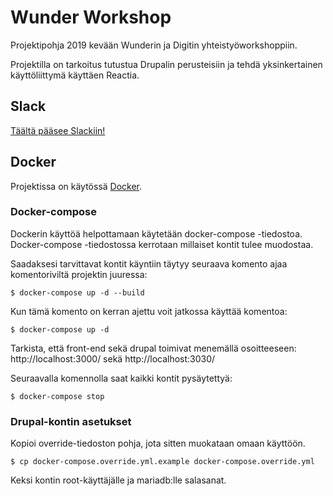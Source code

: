 # Wunder Workshop

Projektipohja 2019 kevään Wunderin ja Digitin yhteistyöworkshoppiin.

Projektilla on tarkoitus tutustua Drupalin perusteisiin ja tehdä yksinkertainen käyttöliittymä käyttäen Reactia.

## Slack

[Täältä pääsee Slackiin!](https://digitinkoodikerho.slack.com)

## Docker

Projektissa on käytössä [Docker](https://www.docker.com/).

### Docker-compose

Dockerin käyttöä helpottamaan käytetään docker-compose -tiedostoa. Docker-compose -tiedostossa kerrotaan millaiset kontit tulee muodostaa.

Saadaksesi tarvittavat kontit käyntiin täytyy seuraava komento ajaa komentoriviltä projektin juuressa:

```
$ docker-compose up -d --build
```

Kun tämä komento on kerran ajettu voit jatkossa käyttää komentoa: 

```
$ docker-compose up -d
```

Tarkista, että front-end sekä drupal toimivat menemällä osoitteeseen:
http://localhost:3000/ sekä http://localhost:3030/

Seuraavalla komennolla saat kaikki kontit pysäytettyä:

```
$ docker-compose stop
```

### Drupal-kontin asetukset

Kopioi override-tiedoston pohja, jota sitten muokataan omaan käyttöön.

```
$ cp docker-compose.override.yml.example docker-compose.override.yml
```

Keksi kontin root-käyttäjälle ja mariadb:lle salasanat.
